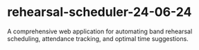 # rehearsal-scheduler-24-06-24
A comprehensive web application for automating band rehearsal scheduling, attendance tracking, and optimal time suggestions.
